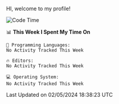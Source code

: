 HI, welcome to my profile!
<!--START_SECTION:waka-->
![Code Time](http://img.shields.io/badge/Code%20Time-1%2C857%20hrs%2016%20mins-blue)

📊 **This Week I Spent My Time On** 

```text
💬 Programming Languages: 
No Activity Tracked This Week

🔥 Editors: 
No Activity Tracked This Week

💻 Operating System: 
No Activity Tracked This Week
```


 Last Updated on 02/05/2024 18:38:23 UTC
<!--END_SECTION:waka-->
